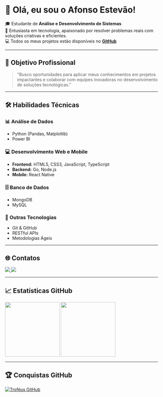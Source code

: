 # 👋 Olá, eu sou o Afonso Estevão!

🎓 Estudante de **Análise e Desenvolvimento de Sistemas**  
🚀 Entusiasta em tecnologia, apaixonado por resolver problemas reais com soluções criativas e eficientes.  
💻 Todos os meus projetos estão disponíveis no [**GitHub**](https://github.com/Pxxx010)

---

## 🎯 Objetivo Profissional

> "Busco oportunidades para aplicar meus conhecimentos em projetos impactantes e colaborar com equipes inovadoras no desenvolvimento de soluções tecnológicas."

---

## 🛠️ Habilidades Técnicas

### 📊 **Análise de Dados**
- Python (Pandas, Matplotlib)
- Power BI

### 💻 **Desenvolvimento Web e Mobile**
- **Frontend:** HTML5, CSS3, JavaScript, TypeScript
- **Backend:** Go, Node.js
- **Mobile:** React Native

### 🗄️ **Banco de Dados**
- MongoDB
- MySQL

### 🚀 **Outras Tecnologias**
- Git & GitHub
- RESTful APIs
- Metodologias Ágeis
---

## 🌐 Contatos

<div>
  <a href="mailto:afonsoestevao04@gmail.com" target="_blank">
    <img loading="lazy" src="https://img.shields.io/badge/Gmail-D14836?style=for-the-badge&logo=gmail&logoColor=white" />
  </a>
  <a href="https://www.linkedin.com/in/afonso-luna/" target="_blank">
    <img loading="lazy" src="https://img.shields.io/badge/-LinkedIn-%230077B5?style=for-the-badge&logo=linkedin&logoColor=white" />
  </a>
</div>

---

## 📈 Estatísticas GitHub

<div>
  <img loading="lazy" height="180em" src="https://github-readme-stats.vercel.app/api/top-langs/?username=Pxxx010&layout=compact&langs_count=7&theme=dracula"/>
  <img loading="lazy" height="180em" src="https://github-readme-stats.vercel.app/api?username=Pxxx010&show_icons=true&theme=dracula&include_all_commits=true&count_private=true"/>
</div>

---

## 🏆 Conquistas GitHub

[![Troféus GitHub](https://github-profile-trophy.vercel.app/?username=Pxxx010&theme=dracula)](https://github.com/ryo-ma/github-profile-trophy)
